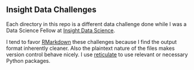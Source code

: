 Insight Data Challenges
-----------------------


Each directory in this repo is a different data challenge done while I was a Data Science Fellow at [Insight Data Science](https://www.insightdatascience.com).

I tend to favor [RMarkdown](https://rmarkdown.rstudio.com) these challenges because I find the output format inherently cleaner. Also the plaintext nature of the files makes version control behave nicely. I use [reticulate](https://rstudio.github.io/reticulate/index.html) to use relevant or necessary Python packages.
